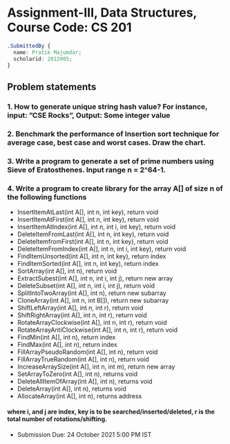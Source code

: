 # Assignment-III, Data Structures, Course Code: CS 201

```css
.SubmittedBy {
  name: Pratik Majumdar;
  scholarid: 2012005;
}
```

## Problem statements

### 1. How to generate unique string hash value? For instance, input: ”CSE Rocks”, Output: Some integer value

### 2. Benchmark the performance of Insertion sort technique for average case, best case and worst cases. Draw the chart.

### 3. Write a program to generate a set of prime numbers using Sieve of Eratosthenes. Input range n = 2^64-1.

### 4. Write a program to create library for the array A[] of size n of the following functions

- InsertItemAtLast(int A[], int n, int key), return void
- InsertItemAtFirst(int A[], int n, int key), return void
- InsertItemAtIndex(int A[], int n, int i, int key), return void
- DeleteItemFromLast(int A[], int n, int key), return void
- DeleteItemfromFirst(int A[], int n, int key), return void
- DeleteItemFromIndex(int A[], int n, int i, int key), return void
- FindItemUnsorted(int A[], int n, int key), return index
- FindItemSorted(int A[], int n, int key), return index
- SortArray(int A[], int n), return void
- ExtractSubest(int A[], int n, int i, int j), return new array
- DeleteSubset(int A[], int n, int i, int j), return void
- SplitIntoTwoArray(int A[], int n), return new subarray
- CloneArray(int A[], int n, int B[]), return new subarray
- ShiftLeftArray(int A[], int n, int r), return void
- ShiftRightArray(int A[], int n, int r), return void
- RotateArrayClockwise(int A[], int n, int r), return void
- RotateArrayAntiClockwise(int A[], int n, int r), return void
- FindMin(int A[], int n), return index
- FindMax(int A[], int n), return index
- FillArrayPseudoRandom(int A[], int n), return void
- FillArrayTrueRandom(int A[], int n), return void
- IncreaseArraySize(int A[], int n, int m), return new array
- SetArrayToZero(int A[], int n), returns void
- DeleteAllItemOfArray(int A[], int n), returns void
- DeleteArray(int A[], int n), returns void
- AllocateArray(int A[], int n), returns address

#### where i, and j are index, key is to be searched/inserted/deleted, r is the total number of rotations/shifting.

- Submission Due: 24 October 2021 5:00 PM IST
